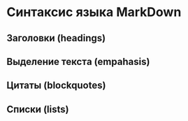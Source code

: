 # Синтаксис языка MarkDown

## Заголовки (headings)



## Выделение текстa (empahasis)



## Цитаты (blockquotes)



## Списки (lists)